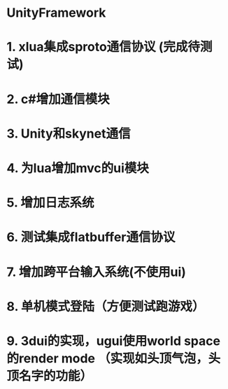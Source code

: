 # UnityFramework

# 1. xlua集成sproto通信协议 (完成待测试)

# 2. c#增加通信模块

# 3. Unity和skynet通信

# 4. 为lua增加mvc的ui模块  

# 5. 增加日志系统

# 6. 测试集成flatbuffer通信协议

# 7. 增加跨平台输入系统(不使用ui)

# 8. 单机模式登陆（方便测试跑游戏）

# 9. 3dui的实现，ugui使用world space的render mode （实现如头顶气泡，头顶名字的功能）




